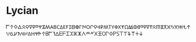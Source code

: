 # Lycian



𐊃𐊁𐊔𐊅𐊾𐊭𐊼𐊻𐊺𐋐𐋀𐊰𐊠𐊡𐊢𐊣𐊤𐊥𐊦𐊧𐊨𐊩𐊪𐊫𐊬𐊭𐊮𐊯𐊰𐊱𐊲𐊳𐊴𐊵𐊶𐊷𐊸𐊹𐊺𐊻𐊼𐊽𐊾𐊿𐋀𐋁𐋂𐋃𐋄𐋅𐋆𐋇𐋈𐋉𐋊𐋋𐋌𐋍𐋎𐋏𐋐𐊀𐊁𐊂𐊃𐊄𐊅𐊆𐊇𐊈𐊉𐊊𐊋𐊌𐊍𐊎𐊏𐊐𐊑𐊒𐊓𐊔𐊕𐊖𐊗𐊘𐊙𐊚𐊛𐊜
